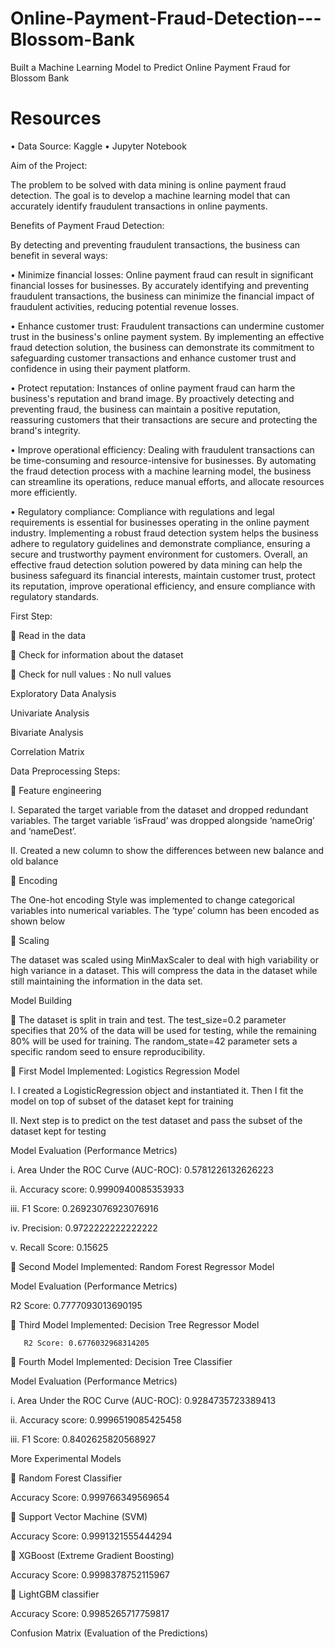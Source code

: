 # Online-Payment-Fraud-Detection---Blossom-Bank

Built a Machine Learning Model to Predict Online Payment Fraud for Blossom Bank

 # Resources
 
 •	Data Source: Kaggle
 •	Jupyter Notebook
 
Aim of the Project:

The problem to be solved with data mining is online payment fraud detection. The goal is to develop a machine learning model that can accurately identify fraudulent transactions in online payments. 

Benefits of Payment Fraud Detection:

By detecting and preventing fraudulent transactions, the business can benefit in several ways:

•	Minimize financial losses: Online payment fraud can result in significant financial losses for businesses. By accurately identifying and preventing fraudulent transactions, the business can minimize the financial impact of fraudulent activities, reducing potential revenue losses.

•	Enhance customer trust: Fraudulent transactions can undermine customer trust in the business's online payment system. By implementing an effective fraud detection solution, the business can demonstrate its commitment to safeguarding customer transactions and enhance customer trust and confidence in using their payment platform.

•	Protect reputation: Instances of online payment fraud can harm the business's reputation and brand image. By proactively detecting and preventing fraud, the business can maintain a positive reputation, reassuring customers that their transactions are secure and protecting the brand's integrity.

•	Improve operational efficiency: Dealing with fraudulent transactions can be time-consuming and resource-intensive for businesses. By automating the fraud detection process with a machine learning model, the business can streamline its operations, reduce manual efforts, and allocate resources more efficiently.

•	Regulatory compliance: Compliance with regulations and legal requirements is essential for businesses operating in the online payment industry. Implementing a robust fraud detection system helps the business adhere to regulatory guidelines and demonstrate compliance, ensuring a secure and trustworthy payment environment for customers.
Overall, an effective fraud detection solution powered by data mining can help the business safeguard its financial interests, maintain customer trust, protect its reputation, improve operational efficiency, and ensure compliance with regulatory standards.


First Step:

	Read in the data
 
	Check for information about the dataset
 
	Check for null values : No null values
 
Exploratory Data Analysis

Univariate Analysis
 
Bivariate Analysis
 
Correlation Matrix
 
Data Preprocessing Steps:

	Feature engineering

I.	Separated the target variable from the dataset and dropped redundant variables. The target variable ‘isFraud’ was dropped alongside ‘nameOrig’ and ‘nameDest’.

II.	Created a new column to show the differences between new balance and old balance
 
	Encoding 

The One-hot encoding Style was implemented to change categorical variables into numerical variables. The ‘type’ column has been encoded as shown below
 
	Scaling

The dataset was scaled using MinMaxScaler to deal with high variability or high variance in a dataset. This will compress the data in the dataset while still maintaining the information in the data set.

Model Building

	The dataset is split in train and test. The test_size=0.2 parameter specifies that 20% of the data will be used for testing, while the remaining 80% will be used for training. The random_state=42 parameter sets a specific random seed to ensure reproducibility.

	First Model Implemented: Logistics Regression Model

I.	I created a LogisticRegression object and instantiated it. Then I fit the model on top of subset of the dataset kept for training

II.	Next step is to predict on the test dataset and pass the subset of the dataset kept for testing

Model Evaluation (Performance Metrics)

i.	Area Under the ROC Curve (AUC-ROC): 0.5781226132626223

ii.	Accuracy score: 0.9990940085353933

iii.	F1 Score: 0.26923076923076916

iv.	Precision: 0.9722222222222222

v.	Recall Score: 0.15625

	Second Model Implemented: Random Forest Regressor Model

Model Evaluation (Performance Metrics)

R2 Score: 0.7777093013690195

	Third Model Implemented: Decision Tree Regressor Model

       R2 Score: 0.6776032968314205

	Fourth Model Implemented: Decision Tree Classifier

Model Evaluation (Performance Metrics)

i.	Area Under the ROC Curve (AUC-ROC): 0.9284735723389413

ii.	Accuracy score: 0.9996519085425458

iii.	F1 Score: 0.8402625820568927

More Experimental Models

	Random Forest Classifier

Accuracy Score: 0.999766349569654

	Support Vector Machine (SVM)

Accuracy Score: 0.9991321555444294

	XGBoost (Extreme Gradient Boosting)

Accuracy Score: 0.9998378752115967

	LightGBM classifier

Accuracy Score: 0.9985265717759817

Confusion Matrix (Evaluation of the Predictions)
 







